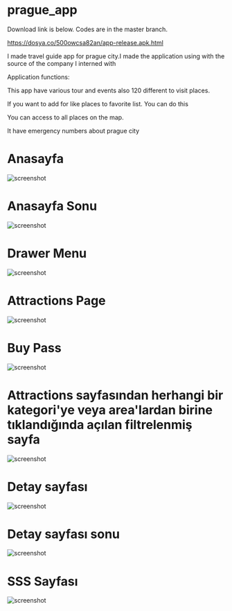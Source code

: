 # prague_app

Download link is below.
Codes are in the master branch.

https://dosya.co/500owcsa82an/app-release.apk.html


I made travel guide app for prague city.I made the application using with the source of the company I interned with

Application functions:

This app have various tour and events also 120 different to visit places.

If you want to add for like places to favorite list. You can do this

You can access to all places on the map.

It have emergency numbers about prague city

 <h1>Anasayfa</h1>
 
![screenshot](https://user-images.githubusercontent.com/56825677/132834894-bd14cd6f-6418-469c-804a-6760f178ef0a.png)
<h1>Anasayfa Sonu</h1>

![screenshot](https://user-images.githubusercontent.com/56825677/132835658-92d02243-c3e2-4a5a-8563-7afaa0d5bfe6.png)

 <h1>Drawer Menu</h1>

![screenshot](https://user-images.githubusercontent.com/56825677/132835553-95349b61-2700-4880-9a2f-30d43381b3d2.png)
<h1>Attractions Page</h1>

![screenshot](https://user-images.githubusercontent.com/56825677/132835837-15b35eaf-9b9b-422b-bb23-fa3961931076.png)

<h1>Buy Pass</h1>

![screenshot](https://user-images.githubusercontent.com/56825677/132835772-5b3bcb84-97a3-49f9-8071-6bc05924face.png)


<h1>Attractions sayfasından herhangi bir kategori'ye veya area'lardan birine tıklandığında açılan filtrelenmiş sayfa</h1>

![screenshot](https://user-images.githubusercontent.com/56825677/132836013-3ab1086c-0a36-4c97-b8be-3a6905ad84ed.png)

<h1>Detay sayfası</h1>

![screenshot](https://user-images.githubusercontent.com/56825677/132836126-42eafc63-d435-4f3f-8918-5c141da3f32f.png)

<h1>Detay sayfası sonu</h1>

![screenshot](https://user-images.githubusercontent.com/56825677/132836238-d56427bd-0154-474f-9b60-52db2509f76b.png)

<h1>SSS Sayfası</h1>

![screenshot](https://user-images.githubusercontent.com/56825677/132836374-38cd4790-ad8c-44ab-9d60-5b997f485caa.png)





